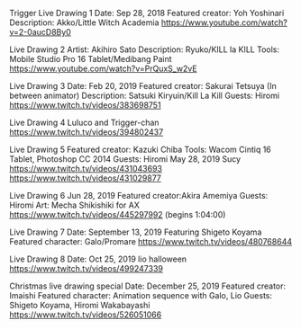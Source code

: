 
Trigger Live Drawing 1
Date: Sep 28, 2018
Featured creator: Yoh Yoshinari 
Description: Akko/Little Witch Academia
https://www.youtube.com/watch?v=2-0aucD8By0

Live Drawing 2
Artist: Akihiro Sato
Description: Ryuko/KILL la KILL
Tools: Mobile Studio Pro 16 Tablet/Medibang Paint 
https://www.youtube.com/watch?v=PrQuxS_w2vE

Live Drawing 3
Date: Feb 20, 2019
Featured creator: Sakurai Tetsuya (In between animator)
Description: Satsuki Kiryuin/Kill La Kill
Guests: Hiromi
https://www.twitch.tv/videos/383698751

Live Drawing 4
Luluco and Trigger-chan
https://www.twitch.tv/videos/394802437

Live Drawing 5
Featured creator: Kazuki Chiba
Tools: Wacom Cintiq 16 Tablet, Photoshop CC 2014 
Guests: Hiromi
May 28, 2019
Sucy
https://www.twitch.tv/videos/431043693
https://www.twitch.tv/videos/431029877

Live Drawing 6
Jun 28, 2019
Featured creator:Akira Amemiya
Guests: Hiromi
Art: Mecha Shikishiki for AX
https://www.twitch.tv/videos/445297992 (begins 1:04:00)

Live Drawing 7
Date: September 13, 2019
Featuring Shigeto Koyama
Featured character: Galo/Promare
https://www.twitch.tv/videos/480768644

Live Drawing 8
Date: Oct 25, 2019
lio halloween
https://www.twitch.tv/videos/499247339

Christmas live drawing special
Date: December 25, 2019
Featured creator: Imaishi
Featured character: Animation sequence with Galo, Lio
Guests: Shigeto Koyama, Hiromi Wakabayashi 
https://www.twitch.tv/videos/526051066
